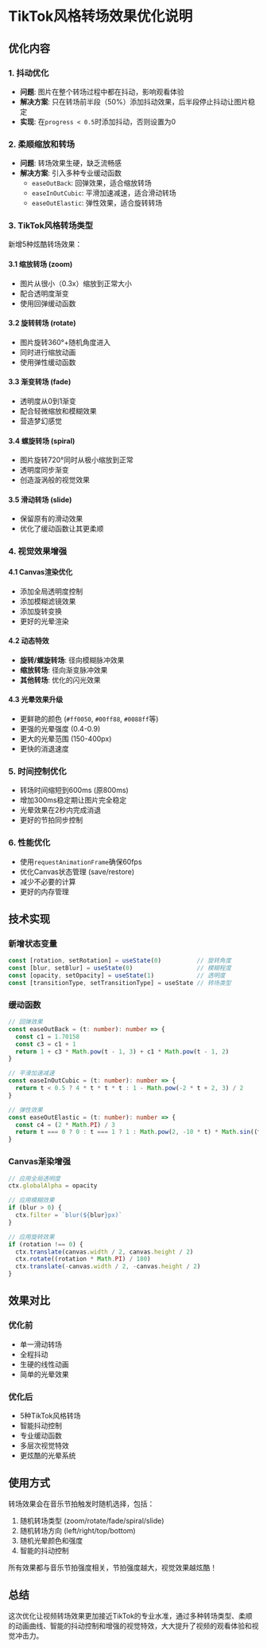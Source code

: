 # TikTok风格转场效果优化说明

## 优化内容

### 1. 抖动优化
- **问题**: 图片在整个转场过程中都在抖动，影响观看体验
- **解决方案**: 只在转场前半段（50%）添加抖动效果，后半段停止抖动让图片稳定
- **实现**: 在`progress < 0.5`时添加抖动，否则设置为0

### 2. 柔顺缩放和转场
- **问题**: 转场效果生硬，缺乏流畅感
- **解决方案**: 引入多种专业缓动函数
  - `easeOutBack`: 回弹效果，适合缩放转场
  - `easeInOutCubic`: 平滑加速减速，适合滑动转场
  - `easeOutElastic`: 弹性效果，适合旋转转场

### 3. TikTok风格转场类型
新增5种炫酷转场效果：

#### 3.1 缩放转场 (zoom)
- 图片从很小（0.3x）缩放到正常大小
- 配合透明度渐变
- 使用回弹缓动函数

#### 3.2 旋转转场 (rotate)
- 图片旋转360°+随机角度进入
- 同时进行缩放动画
- 使用弹性缓动函数

#### 3.3 渐变转场 (fade)
- 透明度从0到1渐变
- 配合轻微缩放和模糊效果
- 营造梦幻感觉

#### 3.4 螺旋转场 (spiral)
- 图片旋转720°同时从极小缩放到正常
- 透明度同步渐变
- 创造漩涡般的视觉效果

#### 3.5 滑动转场 (slide)
- 保留原有的滑动效果
- 优化了缓动函数让其更柔顺

### 4. 视觉效果增强

#### 4.1 Canvas渲染优化
- 添加全局透明度控制
- 添加模糊滤镜效果
- 添加旋转变换
- 更好的光晕渲染

#### 4.2 动态特效
- **旋转/螺旋转场**: 径向模糊脉冲效果
- **缩放转场**: 径向渐变脉冲效果
- **其他转场**: 优化的闪光效果

#### 4.3 光晕效果升级
- 更鲜艳的颜色 (`#ff0050`, `#00ff88`, `#0088ff`等)
- 更强的光晕强度 (0.4-0.9)
- 更大的光晕范围 (150-400px)
- 更快的消退速度

### 5. 时间控制优化
- 转场时间缩短到600ms (原800ms)
- 增加300ms稳定期让图片完全稳定
- 光晕效果在2秒内完成消退
- 更好的节拍同步控制

### 6. 性能优化
- 使用`requestAnimationFrame`确保60fps
- 优化Canvas状态管理 (save/restore)
- 减少不必要的计算
- 更好的内存管理

## 技术实现

### 新增状态变量
```typescript
const [rotation, setRotation] = useState(0)          // 旋转角度
const [blur, setBlur] = useState(0)                  // 模糊程度
const [opacity, setOpacity] = useState(1)            // 透明度
const [transitionType, setTransitionType] = useState // 转场类型
```

### 缓动函数
```typescript
// 回弹效果
const easeOutBack = (t: number): number => {
  const c1 = 1.70158
  const c3 = c1 + 1
  return 1 + c3 * Math.pow(t - 1, 3) + c1 * Math.pow(t - 1, 2)
}

// 平滑加速减速
const easeInOutCubic = (t: number): number => {
  return t < 0.5 ? 4 * t * t * t : 1 - Math.pow(-2 * t + 2, 3) / 2
}

// 弹性效果
const easeOutElastic = (t: number): number => {
  const c4 = (2 * Math.PI) / 3
  return t === 0 ? 0 : t === 1 ? 1 : Math.pow(2, -10 * t) * Math.sin((t * 10 - 0.75) * c4) + 1
}
```

### Canvas渐染增强
```typescript
// 应用全局透明度
ctx.globalAlpha = opacity

// 应用模糊效果
if (blur > 0) {
  ctx.filter = `blur(${blur}px)`
}

// 应用旋转效果
if (rotation !== 0) {
  ctx.translate(canvas.width / 2, canvas.height / 2)
  ctx.rotate((rotation * Math.PI) / 180)
  ctx.translate(-canvas.width / 2, -canvas.height / 2)
}
```

## 效果对比

### 优化前
- 单一滑动转场
- 全程抖动
- 生硬的线性动画
- 简单的光晕效果

### 优化后
- 5种TikTok风格转场
- 智能抖动控制
- 专业缓动函数
- 多层次视觉特效
- 更炫酷的光晕系统

## 使用方式

转场效果会在音乐节拍触发时随机选择，包括：
1. 随机转场类型 (zoom/rotate/fade/spiral/slide)
2. 随机转场方向 (left/right/top/bottom)
3. 随机光晕颜色和强度
4. 智能的抖动控制

所有效果都与音乐节拍强度相关，节拍强度越大，视觉效果越炫酷！

## 总结

这次优化让视频转场效果更加接近TikTok的专业水准，通过多种转场类型、柔顺的动画曲线、智能的抖动控制和增强的视觉特效，大大提升了视频的观看体验和视觉冲击力。
